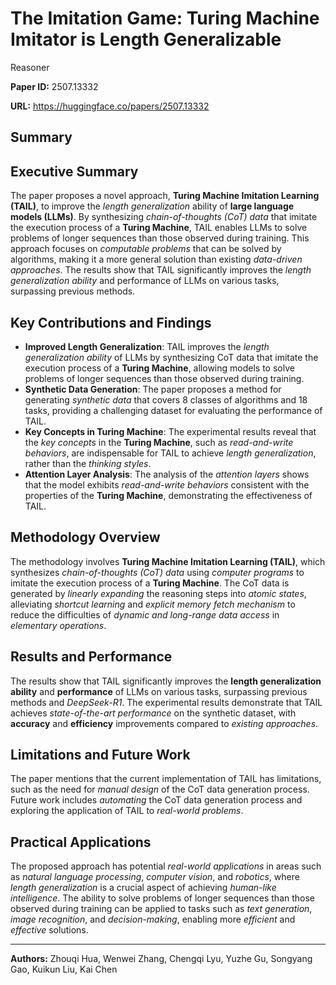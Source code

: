 # The Imitation Game: Turing Machine Imitator is Length Generalizable
  Reasoner

**Paper ID:** 2507.13332

**URL:** https://huggingface.co/papers/2507.13332

## Summary

## Executive Summary
The paper proposes a novel approach, **Turing Machine Imitation Learning (TAIL)**, to improve the *length generalization* ability of **large language models (LLMs)**. By synthesizing *chain-of-thoughts (CoT) data* that imitate the execution process of a **Turing Machine**, TAIL enables LLMs to solve problems of longer sequences than those observed during training. This approach focuses on *computable problems* that can be solved by algorithms, making it a more general solution than existing *data-driven approaches*. The results show that TAIL significantly improves the *length generalization ability* and performance of LLMs on various tasks, surpassing previous methods.

## Key Contributions and Findings
* **Improved Length Generalization**: TAIL improves the *length generalization ability* of LLMs by synthesizing CoT data that imitate the execution process of a **Turing Machine**, allowing models to solve problems of longer sequences than those observed during training.
* **Synthetic Data Generation**: The paper proposes a method for generating *synthetic data* that covers 8 classes of algorithms and 18 tasks, providing a challenging dataset for evaluating the performance of TAIL.
* **Key Concepts in Turing Machine**: The experimental results reveal that the *key concepts* in the **Turing Machine**, such as *read-and-write behaviors*, are indispensable for TAIL to achieve *length generalization*, rather than the *thinking styles*.
* **Attention Layer Analysis**: The analysis of the *attention layers* shows that the model exhibits *read-and-write behaviors* consistent with the properties of the **Turing Machine**, demonstrating the effectiveness of TAIL.

## Methodology Overview
The methodology involves **Turing Machine Imitation Learning (TAIL)**, which synthesizes *chain-of-thoughts (CoT) data* using *computer programs* to imitate the execution process of a **Turing Machine**. The CoT data is generated by *linearly expanding* the reasoning steps into *atomic states*, alleviating *shortcut learning* and *explicit memory fetch mechanism* to reduce the difficulties of *dynamic and long-range data access* in *elementary operations*.

## Results and Performance
The results show that TAIL significantly improves the **length generalization ability** and **performance** of LLMs on various tasks, surpassing previous methods and *DeepSeek-R1*. The experimental results demonstrate that TAIL achieves *state-of-the-art performance* on the synthetic dataset, with **accuracy** and **efficiency** improvements compared to *existing approaches*.

## Limitations and Future Work
The paper mentions that the current implementation of TAIL has limitations, such as the need for *manual design* of the CoT data generation process. Future work includes *automating* the CoT data generation process and exploring the application of TAIL to *real-world problems*.

## Practical Applications
The proposed approach has potential *real-world applications* in areas such as *natural language processing*, *computer vision*, and *robotics*, where *length generalization* is a crucial aspect of achieving *human-like intelligence*. The ability to solve problems of longer sequences than those observed during training can be applied to tasks such as *text generation*, *image recognition*, and *decision-making*, enabling more *efficient* and *effective* solutions.

---

**Authors:** Zhouqi Hua, Wenwei Zhang, Chengqi Lyu, Yuzhe Gu, Songyang Gao, Kuikun Liu, Kai Chen
